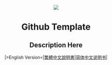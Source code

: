 <div align="center">

  ![]("./img/icon.png")
  # Github Template
  ## Description Here
  |>English Version<|[繁體中文說明書](./i18n/README.zho-Hant_TW.md)|[简体中文说明书](./i18n/README.zho-Hans_CN.md)|

</div>
